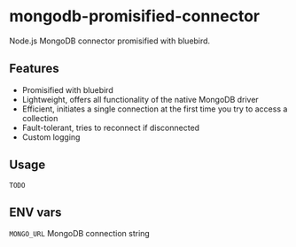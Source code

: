 # mongodb-promisified-connector
Node.js MongoDB connector promisified with bluebird.

## Features

- Promisified with bluebird
- Lightweight, offers all functionality of the native MongoDB driver
- Efficient, initiates a single connection at the first time you try to access a collection
- Fault-tolerant, tries to reconnect if disconnected
- Custom logging

## Usage

``
TODO
``

## ENV vars

`MONGO_URL` MongoDB connection string

